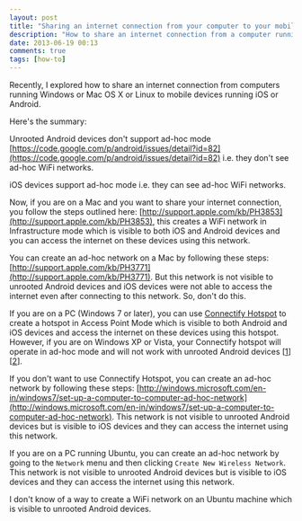 ```yaml
---
layout: post
title: "Sharing an internet connection from your computer to your mobile device"
description: "How to share an internet connection from a computer running Windows or Mac OS X or Linux to a device running iOS or Android"
date: 2013-06-19 00:13
comments: true
tags: [how-to]
---
```


Recently, I explored how to share an internet connection from computers running Windows or Mac OS X or Linux to mobile devices running iOS or Android.

Here's the summary:

Unrooted Android devices don't support ad-hoc mode [https://code.google.com/p/android/issues/detail?id=82](https://code.google.com/p/android/issues/detail?id=82) i.e. they don't see ad-hoc WiFi networks.

iOS devices support ad-hoc mode i.e. they can see ad-hoc WiFi networks.

Now, if you are on a Mac and you want to share your internet connection, you follow the steps outlined here: [http://support.apple.com/kb/PH3853](http://support.apple.com/kb/PH3853), this creates a WiFi network in Infrastructure mode which is visible to both iOS and Android devices and you can access the internet on these devices using this network.

You can create an ad-hoc network on a Mac by following these steps: [http://support.apple.com/kb/PH3771](http://support.apple.com/kb/PH3771). But this network is not visible to unrooted Android devices and iOS devices were not able to access the internet even after connecting to this network. So, don't do this.

If you are on a PC (Windows 7 or later), you can use [Connectify Hotspot](http://www.connectify.me/hotspot/) to create a hotspot in Access Point Mode which is visible to both Android and iOS devices and access the internet on these devices using this hotspot. However, if you are on Windows XP or Vista, your Connectify hotspot will operate in ad-hoc mode and will not work with unrooted Android devices [[1](http://support.connectify.me/entries/20307637-Does-Connectify-Hotspot-run-on-Windows-Vista-or-Windows-XP-)] [[2](http://support.connectify.me/entries/20316691-access-point-mode-vs-ad-hoc-mode)].

If you don't want to use Connectify Hotspot, you can create an ad-hoc network by following these steps: [http://windows.microsoft.com/en-in/windows7/set-up-a-computer-to-computer-ad-hoc-network](http://windows.microsoft.com/en-in/windows7/set-up-a-computer-to-computer-ad-hoc-network). This network is not visible to unrooted Android devices but is visible to iOS devices and they can access the internet using this network.

If you are on a PC running Ubuntu, you can create an ad-hoc network by going to the `Network` menu and then clicking `Create New Wireless Network`. This network is not visible to unrooted Android devices but is visible to iOS devices and they can access the internet using this network.

I don't know of a way to create a WiFi network on an Ubuntu machine which is visible to unrooted Android devices.
